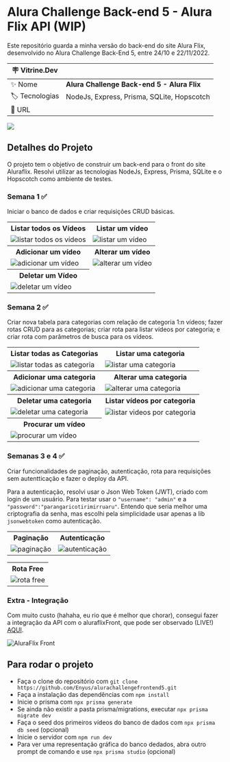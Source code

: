 # Alura Challenge Back-end 5 - Alura Flix API (WIP)

Este repositório guarda a minha versão do back-end do site Alura Flix, desenvolvido no Alura Challenge Back-End 5, entre 24/10 e 22/11/2022.

| :placard: Vitrine.Dev |     |
| -------------  | --- |
| :sparkles: Nome        | **Alura Challenge Back-end 5 - Alura Flix**
| :label: Tecnologias | NodeJs, Express, Prisma, SQLite, Hopscotch
| :rocket: URL         | 

<!-- Inserir imagem com a #vitrinedev ao final do link -->
![](https://i.imgur.com/4BTHvAB.png#vitrinedev)

## Detalhes do Projeto
O projeto tem o objetivo de construir um back-end para o front do site Aluraflix. Resolvi utilizar as tecnologias NodeJs, Express, Prisma, SQLite e o Hopscotch como ambiente de testes.

### Semana 1 ✅
Iniciar o banco de dados e criar requisições CRUD básicas.

<table>
    <tr>
        <th>Listar todos os Vídeos</th>
        <th>Listar um vídeo</th>
    </tr>
    <tr>
        <td><img src="https://media.giphy.com/media/GKgLn6YVLOV3vvU1gD/giphy.gif" alt="listar todos os vídeos"></td>
        <td><img src="https://media.giphy.com/media/Xd9LB4DXW5qrsbACk6/giphy.gif" alt="listar um vídeo"></td>
    </tr>
    <tr>
        <th>Adicionar um vídeo</th>
        <th>Alterar um vídeo</th>
    </tr>
    <tr>
        <td><img src="https://media.giphy.com/media/LHuiLK4yAxf7ccCjed/giphy.gif" alt="adicionar um vídeo"></td>
        <td><img src="https://media.giphy.com/media/s8frXNCj7aqn9uOo1G/giphy.gif" alt="alterar um vídeo"></td>
    </tr>
    <tr>
        <th>Deletar um Vídeo</th>
    </tr>
    <tr>
        <td><img src="https://media.giphy.com/media/sVKV194PR6sZFqEKmw/giphy.gif" alt="deletar um vídeo"></td>
    </tr>
</table>

### Semana 2 ✅
Criar nova tabela para categorias com relação de categoria 1:n vídeos; fazer rotas CRUD para as categorias; criar rota para listar vídeos por categoria; e criar rota com parâmetros de busca para os vídeos.

<table>
    <tr>
        <th>Listar todas as Categorias</th>
        <th>Listar uma categoria</th>
    </tr>
    <tr>
        <td><img src="https://media.giphy.com/media/Bcm9ymed9Ifrf3EqtW/giphy.gif" alt="listar todas as categoria"></td>
        <td><img src="https://media.giphy.com/media/71m2L0VKhG200AGSs4/giphy.gif" alt="listar uma categoria"></td>
    </tr>
    <tr>
        <th>Adicionar uma categoria</th>
        <th>Alterar uma categoria</th>
    </tr>
    <tr>
        <td><img src="https://media.giphy.com/media/CNkUsSuKNSH11E8DCF/giphy.gif" alt="adicionar uma categoria"></td>
        <td><img src="https://media.giphy.com/media/uMtOlu1JhBdn3E3pr2/giphy.gif" alt="alterar uma categoria"></td>
    </tr>
    <tr>
        <th>Deletar uma categoria</th>
        <th>Listar vídeos por categoria</th>
    </tr>
    <tr>
        <td><img src="https://media.giphy.com/media/kyw4BGcovUpKsr2bqO/giphy.gif" alt="deletar uma categoria"></td>
        <td><img src="https://media.giphy.com/media/I3hRYTRvQBjKzYIT7j/giphy.gif" alt="listar videos por categoria"></td>
    </tr>
    <tr>
        <th>Procurar um vídeo</th>
    </tr>
    <tr>
        <td><img src="https://media.giphy.com/media/9SLWi7oer4ksCI2mn8/giphy.gif" alt="procurar um vídeo"></td>
    </tr>
</table>

### Semanas 3 e 4 ✅
Criar funcionalidades de paginação, autenticação, rota para requisições sem autentticação e fazer o deploy da API.

Para a autenticação, resolvi usar o Json Web Token (JWT), criado com login de um usuário. Para testar usar o `"username": "admin"` e a `"password":"parangaricotirimirruaru"`. Entendo que seria melhor uma criptografia da senha, mas escolhi pela simplicidade usar apenas a lib `jsonwebtoken` como autenticação.

<table>
    <tr>
        <th>Paginação</th>
        <th>Autenticação</th>
    </tr>
    <tr>
        <td><img src="https://media.giphy.com/media/aLfWDHfKVm19xSiuFb/giphy.gif" alt="paginação"></td>
        <td><img src="https://media.giphy.com/media/9br23mrTnZg3kXcmNu/giphy.gif" alt="autenticação"></td>
    </tr>
</table>
<table>
    <tr>
        <th>Rota Free</th>
    </tr>
    <tr>
        <td><img src="https://media.giphy.com/media/zuHK05Rw28lYrylvDS/giphy.gif" alt="rota free"></td>
    </tr>
</table>

### Extra - Integração
Com muito custo (hahaha, eu rio que é melhor que chorar), consegui fazer a integração da API com o aluraflixFront, que pode ser observado (LIVE!) <a href="https://aluraflix-front.vercel.app/">AQUI</a>.

<img src="https://i.imgur.com/zbBoxTA.png" alt="AluraFlix Front">

## Para rodar o projeto
- Faça o clone do repositório com `git clone https://github.com/Enyus/alurachallengefrontend5.git`
- Faça a instalação das dependências com `npm install`
- Inicie o prisma com `npx prisma generate`
- Se ainda não existir a pasta prisma/migrations, executar `npx prisma migrate dev`
- Faça o seed dos primeiros vídeos do banco de dados com `npx prisma db seed` (opcional)
- Inicie o servidor com `npm run dev`
- Para ver uma representação gráfica do banco dedados, abra outro prompt de comando e use `npx prisma studio` (opcional)
